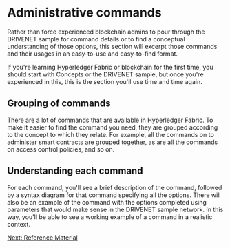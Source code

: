 # Administrative commands

Rather than force experienced blockchain admins to pour through the DRIVENET sample for command details or to find a conceptual understanding of those options, this section will excerpt those commands and their usages in an easy-to-use and easy-to-find format.

If you're learning Hyperledger Fabric or blockchain for the first time, you should start with Concepts or the DRIVENET sample, but once you're experienced in this, this is the section you'll use time and time again.

## Grouping of commands

There are a lot of commands that are available in Hyperledger Fabric.  To make it easier to find the command you need, they are grouped according to the concept to which they relate. For example, all the commands on to administer smart contracts are grouped together, as are all the commands on access control policies, and so on.

## Understanding each command

For each command, you'll see a brief description of the command, followed by a syntax diagram for that command specifying all the options. There will also be an example of the command with the options completed using parameters that would make sense in the DRIVENET sample network.  In this way, you'll be able to see a working example of a command in a realistic context.

[Next: Reference Material](./ReferenceMaterial.md)
